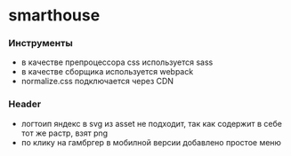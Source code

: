 # smarthouse

### Инструменты

- в качестве препроцессора css используется sass
- в качестве сборщика используется webpack
- normalize.css подключается через CDN

### Header

- логтоип яндекс в svg из asset не подходит, так как содержит в себе тот же растр, взят png
- по клику на гамбргер в мобилной версии добавлено простое меню
